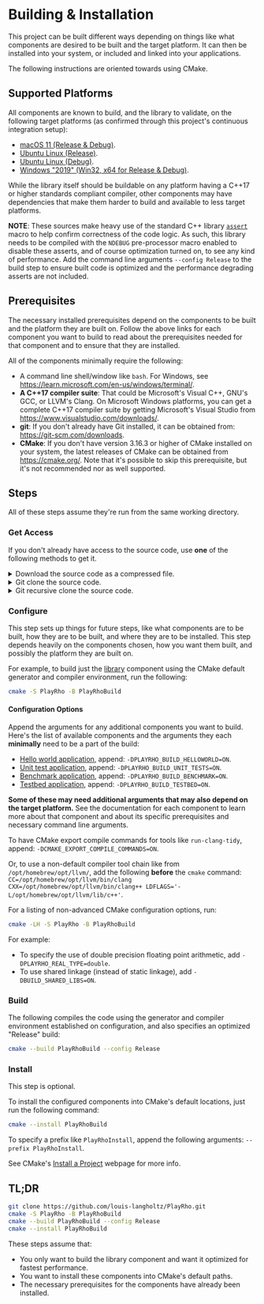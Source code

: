 # Building & Installation

This project can be built different ways depending on things like what components are desired to be built and the target platform.
It can then be installed into your system, or included and linked into your applications.

The following instructions are oriented towards using CMake.

## Supported Platforms

All components are known to build, and the library to validate, on the following target platforms (as confirmed through this project's continuous integration setup):
- [macOS 11 (Release & Debug)](.github/workflows/macos.yml).
- [Ubuntu Linux (Release)](.github/workflows/linux.yml).
- [Ubuntu Linux (Debug)](.github/workflows/linux-debug.yml).
- [Windows "2019" (Win32, x64 for Release & Debug)](.github/workflows/windows.yml).

While the library itself should be buildable on any platform having a C++17 or higher standards compliant compiler,
other components may have dependencies that make them harder to build and available to less target platforms.

**NOTE**: These sources make heavy use of the standard C++ library [`assert`](http://en.cppreference.com/w/cpp/error/assert) macro to help confirm correctness of the code logic. As such, this library needs to be compiled with the `NDEBUG` pre-processor macro enabled to disable these asserts, and of course optimization turned on, to see any kind of performance. Add the command line arguments `--config Release` to the build step to ensure built code is optimized and the performance degrading asserts are not included.

## Prerequisites

The necessary installed prerequisites depend on the components to be built and the platform they are built on.
Follow the above links for each component you want to build to read about the prerequisites needed for that component
and to ensure that they are installed.

All of the components minimally require the following:

- A command line shell/window like `bash`. For Windows, see https://learn.microsoft.com/en-us/windows/terminal/.
- **A C++17 compiler suite**: That could be Microsoft's Visual C++, GNU's GCC, or LLVM's Clang. On Microsoft Windows platforms, you can get a complete C++17 compiler suite by getting Microsoft's Visual Studio from https://www.visualstudio.com/downloads/.
- **git**: If you don't already have Git installed, it can be obtained from: https://git-scm.com/downloads.
- **CMake**: If you don't have version 3.16.3 or higher of CMake installed on your system, the latest releases of CMake can be obtained from https://cmake.org/. Note that it's possible to skip this prerequisite, but it's not recommended nor as well supported.

## Steps

All of these steps assume they're run from the same working directory.

### Get Access

If you don't already have access to the source code, use **one** of the following methods to get it.

<details>
<summary>Download the source code as a compressed file.</summary>
If you only want to build the source code and aren't interested in its development, you can just download a *ZIP*  or *tar* file of the code.
For example, to download the latest release source code:

1. Visit [latest release](https://github.com/louis-langholtz/PlayRho/releases/latest) and follow the link for the source code asset of the type you want to download.
1. Uncompress and extract it (i.e. unzip or untar it), if not done automatically for you by your download application.
1. Rename the extracted directory to `PlayRho` (or whatever but then remember the name and replace `PlayRho` in these next steps with it).
</details>

<details>
<summary>Git clone the source code.</summary>
If you might be interested in helping development of this project or prefer using `git`:

```sh
git clone https://github.com/louis-langholtz/PlayRho.git
```

This should work fine for building the base library component.
This should also work fine now for the application components, so long as you use CMake in the following steps.
</details>

<details>
<summary>Git recursive clone the source code.</summary>
Alternatively, like if you want to try building without CMake via Xcode for example, do a recursive clone:

```sh
git clone --recurse-submodules https://github.com/louis-langholtz/PlayRho.git
```
</details>

### Configure

This step sets up things for future steps, like what components are to be built, how they are to be built, and where they are to be installed.
This step depends heavily on the components chosen, how you want them built, and possibly the platform they are built on.

For example, to build just the [library](Library) component using the CMake default generator and compiler environment, run the following:

```sh
cmake -S PlayRho -B PlayRhoBuild
```

#### Configuration Options

Append the arguments for any additional components you want to build.
Here's the list of available components and the arguments they each **minimally** need to be a part of the build:

- [Hello world application](HelloWorld/), append: `-DPLAYRHO_BUILD_HELLOWORLD=ON`.
- [Unit test application](UnitTests/), append: `-DPLAYRHO_BUILD_UNIT_TESTS=ON`.
- [Benchmark application](Benchmark/), append: `-DPLAYRHO_BUILD_BENCHMARK=ON`.
- [Testbed application](Testbed/), append: `-DPLAYRHO_BUILD_TESTBED=ON`.

<strong>Some of these may need additional arguments that may also depend on the target platform.</strong>
See the documentation for each component to learn more about that component and about its specific prerequisites and necessary command line arguments.

To have CMake export compile commands for tools like `run-clang-tidy`, append: `-DCMAKE_EXPORT_COMPILE_COMMANDS=ON`.

Or, to use a non-default compiler tool chain like from `/opt/homebrew/opt/llvm/`, add the following **before** the `cmake` command:
`CC=/opt/homebrew/opt/llvm/bin/clang CXX=/opt/homebrew/opt/llvm/bin/clang++ LDFLAGS='-L/opt/homebrew/opt/llvm/lib/c++'`.

For a listing of non-advanced CMake configuration options, run:
```sh
cmake -LH -S PlayRho -B PlayRhoBuild
```

For example:
- To specify the use of double precision floating point arithmetic, add `-DPLAYRHO_REAL_TYPE=double`.
- To use shared linkage (instead of static linkage), add `-DBUILD_SHARED_LIBS=ON`.

### Build

The following compiles the code using the generator and compiler environment established on configuration, and also specifies an optimized "Release" build:

```sh
cmake --build PlayRhoBuild --config Release
```

### Install

This step is optional.

To install the configured components into CMake's default locations, just run the following command:

```sh
cmake --install PlayRhoBuild
```

To specify a prefix like `PlayRhoInstall`, append the following arguments: `--prefix PlayRhoInstall`.

See CMake's [Install a Project](https://cmake.org/cmake/help/latest/manual/cmake.1.html#install-a-project) webpage for more info.

## TL;DR

```sh
git clone https://github.com/louis-langholtz/PlayRho.git
cmake -S PlayRho -B PlayRhoBuild
cmake --build PlayRhoBuild --config Release
cmake --install PlayRhoBuild
```

These steps assume that:
- You only want to build the library component and want it optimized for fastest performance.
- You want to install these components into CMake's default paths.
- The necessary prerequisites for the components have already been installed.

